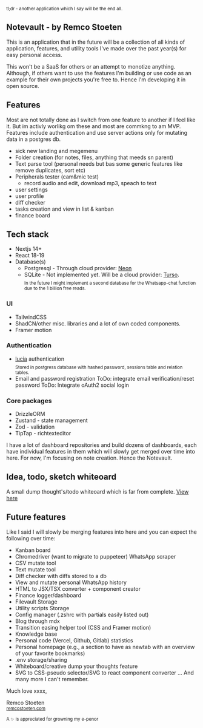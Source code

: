 <sub>tl;dr - another application which I say will be the end all.</sub>

## Notevault - by Remco Stoeten

This is an application that in the future will be a collection of all kinds of application, features, and utility tools I've made over the past year(s) for easy personal access.

This won't be a SaaS for others or an attempt to monotize anything. Although, if others want to use the features I'm building or use code as an example for their own projects you're free to. Hence I'm developing it in open source.

## Features 

Most are not totally done as I switch from one feature to another if I feel like it. But im activly worlikg om these and most are commkng to am MVP. Features include authentication and use server actions only for mutating data in a postgres db. 
- sick new landing and megemenu
- Folder creation (for notes, files, anything that meeds sn parent)
- Text parse tool (personal needs but bas some generic features like remove duplicates, sort etc)
- Peripherals tester (cam&mic test)
    - record audio and edit, download mp3, speach to text
- user settings
- user profile 
- diff checker
- tasks creation and view in list & kanban
- finance board 

## Tech stack

-   Nextjs 14+
-   React 18-19
-   Database(s)
    -   Postgresql - Through cloud provider: [Neon](https://neon.tech/)
    -   SQLite - Not implemented yet. Will be a cloud provider: [Turso](https://turso.tech).  
         <sub>In the future I might implement a second database
        for the Whatsapp-chat function due to the 1 billion free reads.</sub>

### UI

-   TailwindCSS
-   ShadCN/other misc. libraries and a lot of own coded components.
-   Framer motion

### Authentication

-   [lucia](https://lucia-auth.com) authentication  
    <sub>Stored in postgress database with hashed password, sessions table and relation tables.</sub>
-   Email and password registration
    ToDo: integrate email verification/reset password
    ToDo: Integrate oAuth2 social login

### Core packages

-   DrizzleORM
-   Zustand - state management
-   Zod - validation
-   TipTap - richtexteditor

I have a lot of dashboard repositories and build dozens of dashboards, each have individual features in them which will slowly get merged over time into here. For now, I'm focusing on note creation. Hence the Notevault.

## Idea, todo, sketch whiteoard

A small dump thought's/todo whiteoard which is far from complete. [View here](https://excalidraw.com/#json=uNBSS85x6CsiYGm-v1bKa,eN2Z5Zav4QdBsfw5LuDKtw)

## Future features

Like I said I will slowly be merging features into here and you can expect the following over time:

-   Kanban board
-   Chromedriver (want to migrate to puppeteer) WhatsApp scraper
-   CSV mutate tool
-   Text mutate tool
-   Diff checker with diffs stored to a db
-   View and mutate personal WhatsApp history
-   HTML to JSX/TSX converter + component creator
-   Finance logger/dashboard
-   Filevault Storage
-   Utility scripts Storage
-   Config manager (.zshrc with partials easily listed out)
-   Blog through mdx
-   Transition easing helper tool (CSS and Framer motion)
-   Knowledge base
-   Personal code (Vercel, Github, Gitlab) statistics
-   Personal homepage (e.g., a section to have as newtab with an overview of your favorite bookmarks)
-   .env storage/sharing
-   Whiteboard/creative dump your thoughts feature
-   SVG to CSS-pseudo selector/SVG to react component converter
    ... And many more I can't remember.

Much love xxxx,

Remco Stoeten  
<sub>[remcostoeten.com](https://remcostoeten.com)</sub>

<sub>A ✨ is appreciated for growning my e-penor</sub>
